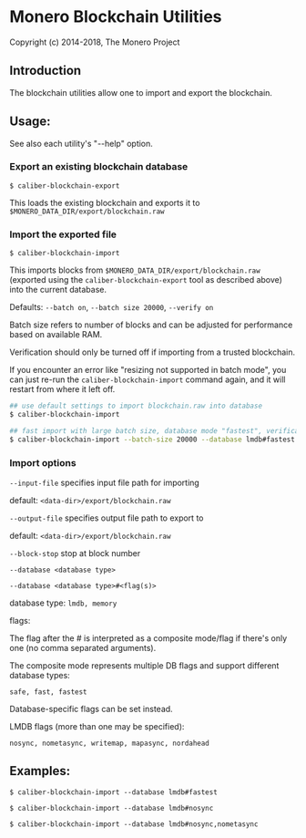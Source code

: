 # Monero Blockchain Utilities

Copyright (c) 2014-2018, The Monero Project

## Introduction

The blockchain utilities allow one to import and export the blockchain.

## Usage:

See also each utility's "--help" option.

### Export an existing blockchain database

`$ caliber-blockchain-export`

This loads the existing blockchain and exports it to `$MONERO_DATA_DIR/export/blockchain.raw`

### Import the exported file

`$ caliber-blockchain-import`

This imports blocks from `$MONERO_DATA_DIR/export/blockchain.raw` (exported using the
`caliber-blockchain-export` tool as described above) into the current database.

Defaults: `--batch on`, `--batch size 20000`, `--verify on`

Batch size refers to number of blocks and can be adjusted for performance based on available RAM.

Verification should only be turned off if importing from a trusted blockchain.

If you encounter an error like "resizing not supported in batch mode", you can just re-run
the `caliber-blockchain-import` command again, and it will restart from where it left off.

```bash
## use default settings to import blockchain.raw into database
$ caliber-blockchain-import

## fast import with large batch size, database mode "fastest", verification off
$ caliber-blockchain-import --batch-size 20000 --database lmdb#fastest --verify off

```

### Import options

`--input-file`
specifies input file path for importing

default: `<data-dir>/export/blockchain.raw`

`--output-file`
specifies output file path to export to

default: `<data-dir>/export/blockchain.raw`

`--block-stop`
stop at block number

`--database <database type>`

`--database <database type>#<flag(s)>`

database type: `lmdb, memory`

flags:

The flag after the # is interpreted as a composite mode/flag if there's only
one (no comma separated arguments).

The composite mode represents multiple DB flags and support different database types:

`safe, fast, fastest`

Database-specific flags can be set instead.

LMDB flags (more than one may be specified):

`nosync, nometasync, writemap, mapasync, nordahead`

## Examples:

```
$ caliber-blockchain-import --database lmdb#fastest

$ caliber-blockchain-import --database lmdb#nosync

$ caliber-blockchain-import --database lmdb#nosync,nometasync
```
